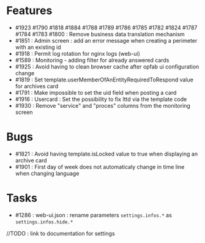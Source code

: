 

# Features



* #1923 #1790 #1818 #1884 #1788 #1789 #1786 #1785 #1782 #1824 #1787 #1784 #1783 #1800 : Remove business data translation mechanism
* #1851 : Admin screen : add an error message when creating a perimeter with an existing id 
* #1918 : Permit log rotation for nginx logs (web-ui)
* #1589 : Monitoring - adding filter for already answered cards
* #1925 : Avoid having to clean browser cache after opfab ui configuration change
* #1819 : Set template.userMemberOfAnEntityRequiredToRespond value for archives card
* #1791 : Make impossible to set the uid field when posting a card
* #1916 : Usercard : Set the possibility to fix lttd via the template code
* #1930 : Remove "service" and "proces" columns from the monitoring screen

# Bugs

* #1821 : Avoid having template.isLocked value to true when displaying an archive card
* #1901 : First day of week does not automaticaly change in time line when changing language

# Tasks

* #1286 : web-ui.json : rename parameters `settings.infos.*` as `settings.infos.hide.*`

//TODO : link to documentation for settings 
